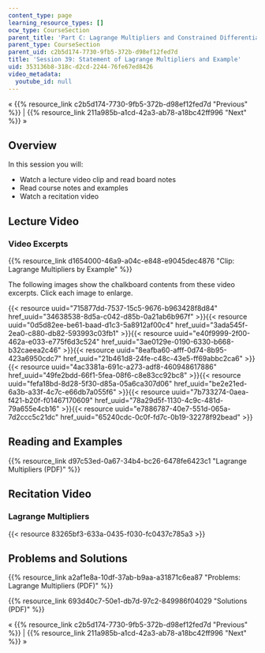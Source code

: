 ```yaml
---
content_type: page
learning_resource_types: []
ocw_type: CourseSection
parent_title: 'Part C: Lagrange Multipliers and Constrained Differentials'
parent_type: CourseSection
parent_uid: c2b5d174-7730-9fb5-372b-d98ef12fed7d
title: 'Session 39: Statement of Lagrange Multipliers and Example'
uid: 353136b8-318c-d2cd-2244-76fe67ed8426
video_metadata:
  youtube_id: null
---
```


« {{% resource_link c2b5d174-7730-9fb5-372b-d98ef12fed7d "Previous" %}} | {{% resource_link 211a985b-a1cd-42a3-ab78-a18bc42ff996 "Next" %}} »

Overview
--------

In this session you will:

*   Watch a lecture video clip and read board notes
*   Read course notes and examples
*   Watch a recitation video

Lecture Video
-------------

### Video Excerpts

{{% resource_link d1654000-46a9-a04c-e848-e9045dec4876 "Clip: Lagrange Multipliers by Example" %}}

The following images show the chalkboard contents from these video excerpts. Click each image to enlarge.

{{< resource uuid="715877dd-7537-15c5-9676-b963428f8d84" href_uuid="34638538-8d5a-c042-d85b-0a21ab6b967f" >}}{{< resource uuid="0d5d82ee-be61-baad-d1c3-5a8912af00c4" href_uuid="3ada545f-2ea0-c880-db82-593993c03fb1" >}}{{< resource uuid="e40f9999-2f00-462a-e033-e775f6d3c524" href_uuid="3ae0129e-0190-6330-b668-b32caeea2c46" >}}{{< resource uuid="8eafba60-afff-0d74-8b95-423a6950cdc7" href_uuid="21b461d8-24fe-c48c-43e5-ff69abbc2ca6" >}}  
{{< resource uuid="4ac3381a-691c-a273-adf8-460948617886" href_uuid="49fe2bdd-66f1-5fea-08f6-c8e83cc92bc8" >}}{{< resource uuid="fefa18bd-8d28-5f30-d85a-05a6ca307d06" href_uuid="be2e21ed-6a3b-a33f-4c7c-e66db7a055f6" >}}{{< resource uuid="7b733274-0aea-f421-b20f-f01467170609" href_uuid="78a29d5f-1130-4c9c-481d-79a655e4cb16" >}}{{< resource uuid="e7886787-40e7-551d-065a-7d2ccc5c21dc" href_uuid="65240cdc-0c0f-fd7c-0b19-32278f92bead" >}}

Reading and Examples
--------------------

{{% resource_link d97c53ed-0a67-34b4-bc26-6478fe6423c1 "Lagrange Multipliers (PDF)" %}}

Recitation Video
----------------

### Lagrange Multipliers

{{< resource 83265bf3-633a-0435-f030-fc0437c785a3 >}}

Problems and Solutions
----------------------

{{% resource_link a2af1e8a-10df-37ab-b9aa-a31871c6ea87 "Problems: Lagrange Multipliers (PDF)" %}}

{{% resource_link 693d40c7-50e1-db7d-97c2-849986f04029 "Solutions (PDF)" %}}

« {{% resource_link c2b5d174-7730-9fb5-372b-d98ef12fed7d "Previous" %}} | {{% resource_link 211a985b-a1cd-42a3-ab78-a18bc42ff996 "Next" %}} »